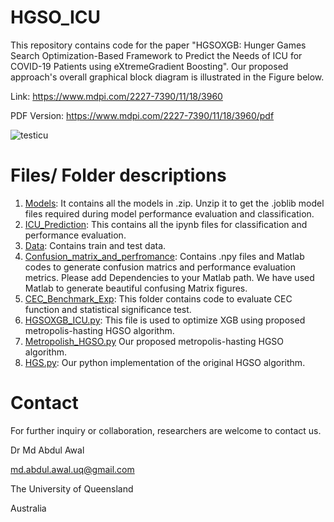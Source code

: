 # HGSO_ICU
This repository contains code for the paper "HGSOXGB: Hunger Games Search Optimization-Based Framework to Predict the Needs of ICU for COVID-19 Patients using eXtremeGradient Boosting". Our proposed approach's overall graphical block diagram is illustrated in the Figure below.

Link: https://www.mdpi.com/2227-7390/11/18/3960

PDF Version: https://www.mdpi.com/2227-7390/11/18/3960/pdf 


![testicu](https://github.com/awalece04ku/HGSO_ICU/assets/44156683/c83b17e4-e6f1-405a-8088-d0e7c4afc945)

# Files/ Folder descriptions
1. [Models](https://github.com/awalece04ku/HGSO_ICU/tree/main/Models): It contains all the models in .zip. Unzip it to get the .joblib model files required during model performance evaluation and classification.
2. [ICU_Prediction](https://github.com/awalece04ku/HGSO_ICU/tree/main/ICU_Prediction): This contains all the ipynb files for classification and performance evaluation.
3. [Data](https://github.com/awalece04ku/HGSO_ICU/tree/main/Data): Contains train and test data.
4. [Confusion_matrix_and_perfromance](https://github.com/awalece04ku/HGSO_ICU/tree/main/Confusion_matrix_and_perfromance): Contains .npy files and Matlab codes to generate confusion matrics and performance evaluation metrics. Please add Dependencies to your Matlab path. We have used Matlab to generate beautiful confusing Matrix figures.  
5. [CEC_Benchmark_Exp](https://github.com/awalece04ku/HGSO_ICU/tree/main/CEC_Benchmark_Exp): This folder contains code to evaluate CEC function and statistical significance test.
6. [HGSOXGB_ICU.py](https://github.com/awalece04ku/HGSO_ICU/blob/main/HGSOXGB_ICU.py): This file is used to optimize XGB using proposed metropolis-hasting HGSO algorithm.
7. [Metropolish_HGSO.py](https://github.com/awalece04ku/HGSO_ICU/blob/main/Metropolish_HGSO.py) Our proposed metropolis-hasting HGSO algorithm.
8. [HGS.py](https://github.com/awalece04ku/HGSO_ICU/blob/main/HGS.py): Our python implementation of the original HGSO algorithm. 

# Contact 
For further inquiry or collaboration, researchers are welcome to contact us. 

Dr Md Abdul Awal

md.abdul.awal.uq@gmail.com

The University of Queensland 

Australia
